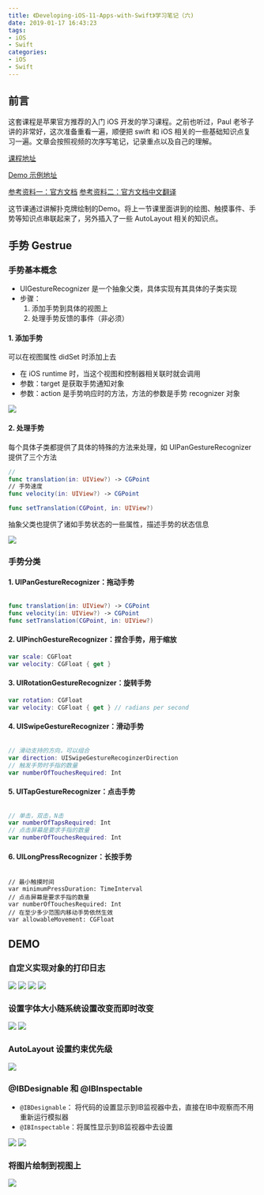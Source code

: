 ```yaml
---
title: 《Developing-iOS-11-Apps-with-Swift》学习笔记（六)
date: 2019-01-17 16:43:23
tags:
- iOS 
- Swift
categories:
- iOS 
- Swift
---
```


## 前言

这套课程是苹果官方推荐的入门 iOS 开发的学习课程。之前也听过，Paul 老爷子讲的非常好，这次准备重看一遍，顺便把 swift 和 iOS 相关的一些基础知识点复习一遍。文章会按照视频的次序写笔记，记录重点以及自己的理解。

[课程地址](https://itunes.apple.com/cn/podcast/developing-ios-11-apps-with-swift/id1315130780?mt=2)

[Demo 示例地址](https://github.com/ljchen1129/-Developing-iOS-11-Apps-with-Swift-Demos/tree/master)

[参考资料一：官方文档](https://developer.apple.com/library/content/documentation/Swift/Conceptual/Swift_Programming_Language/index.html)
[参考资料二：官方文档中文翻译](https://www.cnswift.org/)


这节课通过讲解扑克牌绘制的Demo。将上一节课里面讲到的绘图、触摸事件、手势等知识点串联起来了，另外插入了一些 AutoLayout 相关的知识点。

<!-- more -->


## 手势 Gestrue

### 手势基本概念


- UIGestureRecognizer 是一个抽象父类，具体实现有其具体的子类实现
- 步骤：
	1. 添加手势到具体的视图上
	2. 处理手势反馈的事件（非必须）

#### 1. 添加手势
可以在视图属性 didSet 时添加上去

- 在 iOS runtime 时，当这个视图和控制器相关联时就会调用
- 参数：target 是获取手势通知对象
- 参数：action 是手势响应时的方法，方法的参数是手势 recognizer 对象

![](http://liangjinggege.com/Xnip2019-01-18_10-21-04.png?imageView2/2/w/700)

#### 2. 处理手势

每个具体子类都提供了具体的特殊的方法来处理，如 UIPanGestureRecognizer 提供了三个方法

```swift
// 
func translation(in: UIView?) -> CGPoint 
// 手势速度
func velocity(in: UIView?) -> CGPoint 

func setTranslation(CGPoint, in: UIView?)
```

抽象父类也提供了诸如手势状态的一些属性，描述手势的状态信息

![](http://liangjinggege.com/Xnip2019-01-18_16-11-47.png)

### 手势分类

#### 1. UIPanGestureRecognizer：拖动手势

```swift

func translation(in: UIView?) -> CGPoint 
func velocity(in: UIView?) -> CGPoint 
func setTranslation(CGPoint, in: UIView?)
```

#### 2. UIPinchGestureRecognizer：捏合手势，用于缩放

```swift
var scale: CGFloat 
var velocity: CGFloat { get } 
```

#### 3. UIRotationGestureRecognizer：旋转手势

```swift
var rotation: CGFloat 
var velocity: CGFloat { get } // radians per second
```

#### 4. UISwipeGestureRecognizer：滑动手势

```swift

// 滑动支持的方向，可以组合
var direction: UISwipeGestureRecoginzerDirection 
// 触发手势时手指的数量
var numberOfTouchesRequired: Int 
```
#### 5. UITapGestureRecognizer：点击手势

```swift

// 单击，双击，N击
var numberOfTapsRequired: Int 
// 点击屏幕是要求手指的数量
var numberOfTouchesRequired: Int 
```

#### 6. UILongPressRecognizer：长按手势

```swfit

// 最小触摸时间
var minimumPressDuration: TimeInterval 
// 点击屏幕是要求手指的数量
var numberOfTouchesRequired: Int 
// 在至少多少范围内移动手势依然生效
var allowableMovement: CGFloat 
```


## DEMO

### 自定义实现对象的打印日志

![](http://liangjinggege.com/Xnip2019-01-18_16-38-00.png)
![](http://liangjinggege.com/Xnip2019-01-18_16-38-30.png)
![](http://liangjinggege.com/Xnip2019-01-18_16-39-01.png)
![](http://liangjinggege.com/Xnip2019-01-18_16-39-22.png)

### 设置字体大小随系统设置改变而即时改变

![](http://liangjinggege.com/Xnip2019-01-18_17-08-42.png)
![](http://liangjinggege.com/Xnip2019-01-18_17-09-10.png)

### AutoLayout 设置约束优先级

![](http://liangjinggege.com/Xnip2019-01-18_16-59-58.png)

### @IBDesignable 和 @IBInspectable

- `@IBDesignable`： 将代码的设置显示到IB监视器中去，直接在IB中观察而不用重新运行模拟器
- `@IBInspectable`：将属性显示到IB监视器中去设置

![](http://liangjinggege.com/Xnip2019-01-18_16-54-12.png)
![](http://liangjinggege.com/Xnip2019-01-18_16-55-47.png)


### 将图片绘制到视图上

![](http://liangjinggege.com/Xnip2019-01-18_17-11-56.png)